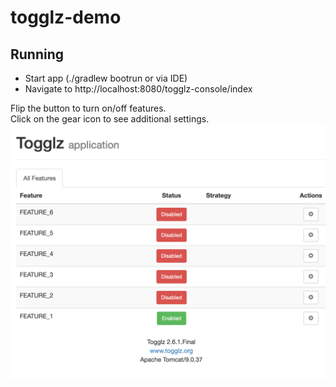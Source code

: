 # togglz-demo

## Running
* Start app (./gradlew bootrun or via IDE)
* Navigate to http://localhost:8080/togglz-console/index

Flip the button to turn on/off features.  
Click on the gear icon to see additional settings.
![alt text](console.png)
